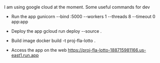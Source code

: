 I am using google cloud at the moment. Some useful commands for dev

- Run the app 
gunicorn --bind :5000 --workers 1 --threads 8 --timeout 0 app:app

- Deploy the app
gcloud run deploy --source .

- Build image
docker build -t proj-fla-lotto .

- Access the app on the web
https://proj-fla-lotto-188715981166.us-east1.run.app
